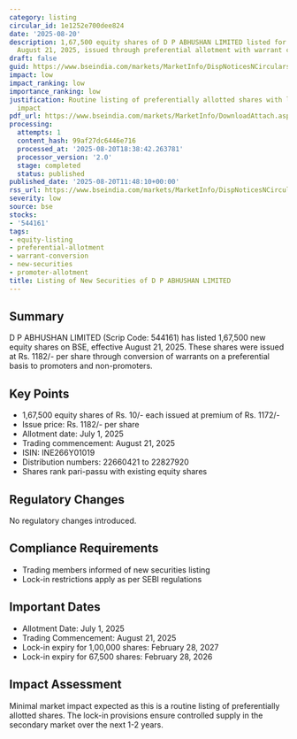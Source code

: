 ```yaml
---
category: listing
circular_id: 1e1252e700dee824
date: '2025-08-20'
description: 1,67,500 equity shares of D P ABHUSHAN LIMITED listed for trading from
  August 21, 2025, issued through preferential allotment with warrant conversion.
draft: false
guid: https://www.bseindia.com/markets/MarketInfo/DispNoticesNCirculars.aspx?Noticeid={656B37F5-E716-4004-B1C5-37DBB4D78E0F}&noticeno=20250820-25&dt=08/20/2025&icount=25&totcount=61&flag=0
impact: low
impact_ranking: low
importance_ranking: low
justification: Routine listing of preferentially allotted shares with limited market
  impact
pdf_url: https://www.bseindia.com/markets/MarketInfo/DownloadAttach.aspx?id=20250820-25&attachedId=
processing:
  attempts: 1
  content_hash: 99af27dc6446e716
  processed_at: '2025-08-20T18:38:42.263781'
  processor_version: '2.0'
  stage: completed
  status: published
published_date: '2025-08-20T11:48:10+00:00'
rss_url: https://www.bseindia.com/markets/MarketInfo/DispNoticesNCirculars.aspx?Noticeid={656B37F5-E716-4004-B1C5-37DBB4D78E0F}&noticeno=20250820-25&dt=08/20/2025&icount=25&totcount=61&flag=0
severity: low
source: bse
stocks:
- '544161'
tags:
- equity-listing
- preferential-allotment
- warrant-conversion
- new-securities
- promoter-allotment
title: Listing of New Securities of D P ABHUSHAN LIMITED
---
```


## Summary

D P ABHUSHAN LIMITED (Scrip Code: 544161) has listed 1,67,500 new equity shares on BSE, effective August 21, 2025. These shares were issued at Rs. 1182/- per share through conversion of warrants on a preferential basis to promoters and non-promoters.

## Key Points

- 1,67,500 equity shares of Rs. 10/- each issued at premium of Rs. 1172/-
- Issue price: Rs. 1182/- per share
- Allotment date: July 1, 2025
- Trading commencement: August 21, 2025
- ISIN: INE266Y01019
- Distribution numbers: 22660421 to 22827920
- Shares rank pari-passu with existing equity shares

## Regulatory Changes

No regulatory changes introduced.

## Compliance Requirements

- Trading members informed of new securities listing
- Lock-in restrictions apply as per SEBI regulations

## Important Dates

- Allotment Date: July 1, 2025
- Trading Commencement: August 21, 2025
- Lock-in expiry for 1,00,000 shares: February 28, 2027
- Lock-in expiry for 67,500 shares: February 28, 2026

## Impact Assessment

Minimal market impact expected as this is a routine listing of preferentially allotted shares. The lock-in provisions ensure controlled supply in the secondary market over the next 1-2 years.